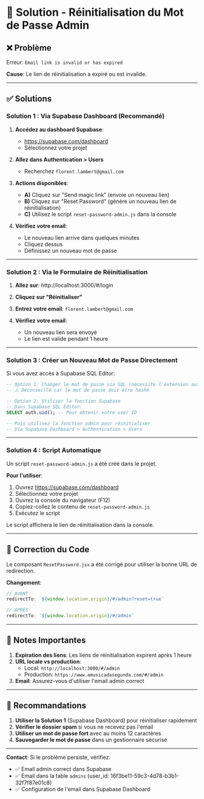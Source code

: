 # 🔑 Solution - Réinitialisation du Mot de Passe Admin

## ❌ Problème

Erreur: `Email link is invalid or has expired`

**Cause**: Le lien de réinitialisation a expiré ou est invalide.

---

## ✅ Solutions

### **Solution 1 : Via Supabase Dashboard (Recommandé)**

1. **Accédez au dashboard Supabase**:
   - https://supabase.com/dashboard
   - Sélectionnez votre projet

2. **Allez dans Authentication > Users**
   - Recherchez `florent.lambert@gmail.com`

3. **Actions disponibles**:
   - **A)** Cliquez sur "Send magic link" (envoie un nouveau lien)
   - **B)** Cliquez sur "Reset Password" (génère un nouveau lien de réinitialisation)
   - **C)** Utilisez le script `reset-password-admin.js` dans la console

4. **Vérifiez votre email**:
   - Le nouveau lien arrive dans quelques minutes
   - Cliquez dessus
   - Définissez un nouveau mot de passe

---

### **Solution 2 : Via le Formulaire de Réinitialisation**

1. **Allez sur**: http://localhost:3000/#/login

2. **Cliquez sur "Réinitialiser"**

3. **Entrez votre email**: `florent.lambert@gmail.com`

4. **Vérifiez votre email**:
   - Un nouveau lien sera envoyé
   - Le lien est valide pendant 1 heure

---

### **Solution 3 : Créer un Nouveau Mot de Passe Directement**

Si vous avez accès à Supabase SQL Editor:

```sql
-- Option 1: Changer le mot de passe via SQL (nécessite l'extension auth)
-- ⚠️ Déconseillé car le mot de passe doit être hashé

-- Option 2: Utiliser la fonction Supabase
-- Dans Supabase SQL Editor:
SELECT auth.uid(); -- Pour obtenir votre user ID

-- Puis utilisez la fonction admin pour réinitialiser
-- Via Supabase Dashboard > Authentication > Users
```

---

### **Solution 4 : Script Automatique**

Un script `reset-password-admin.js` a été créé dans le projet.

**Pour l'utiliser**:
1. Ouvrez https://supabase.com/dashboard
2. Sélectionnez votre projet
3. Ouvrez la console du navigateur (F12)
4. Copiez-collez le contenu de `reset-password-admin.js`
5. Exécutez le script

Le script affichera le lien de réinitialisation dans la console.

---

## 🔧 Correction du Code

Le composant `ResetPassword.jsx` a été corrigé pour utiliser la bonne URL de redirection.

**Changement**:
```javascript
// AVANT
redirectTo: `${window.location.origin}/#/admin?reset=true`

// APRÈS
redirectTo: `${window.location.origin}/#/admin`
```

---

## 📝 Notes Importantes

1. **Expiration des liens**: Les liens de réinitialisation expirent après 1 heure
2. **URL locale vs production**: 
   - Local: `http://localhost:3000/#/admin`
   - Production: `https://www.amusicadasegunda.com/#/admin`
3. **Email**: Assurez-vous d'utiliser l'email admin correct

---

## 🎯 Recommandations

1. **Utiliser la Solution 1** (Supabase Dashboard) pour réinitialiser rapidement
2. **Vérifier le dossier spam** si vous ne recevez pas l'email
3. **Utiliser un mot de passe fort** avec au moins 12 caractères
4. **Sauvegarder le mot de passe** dans un gestionnaire sécurisé

---

**Contact**: Si le problème persiste, vérifiez:
- ✅ Email admin correct dans Supabase
- ✅ Email dans la table `admins` (user_id: 16f3be11-59c3-4d78-b3b1-32f7f87e01c8)
- ✅ Configuration de l'email dans Supabase Dashboard

